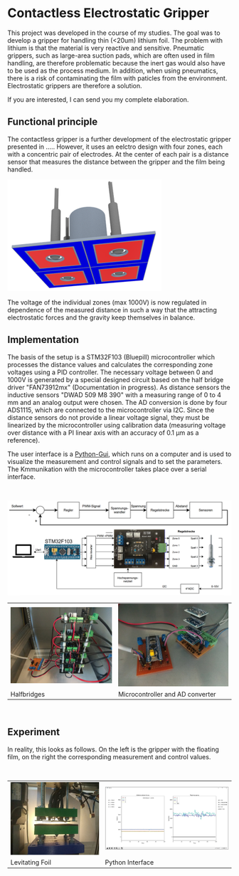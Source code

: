 # Contactless Electrostatic Gripper

This project was developed in the course of my studies. The goal was to develop a gripper for handling thin (<20um) lithium foil. The problem with lithium is that the material is very reactive and sensitive. Pneumatic grippers, such as large-area suction pads, which are often used in film handling, are therefore problematic because the inert gas would also have to be used as the process medium. In addition, when using pneumatics, there is a risk of contaminating the film with paticles from the environment. Electrostatic grippers are therefore a solution.

If you are interested, I can send you my complete elaboration.

## Functional principle

The contactless gripper is a further development of the electrostatic gripper presented in ..... However, it uses an eelctro design with four zones, each with a concentric pair of electrodes. At the center of each pair is a distance sensor that measures the distance between the gripper and the film being handled. 

![gripper design](Images/concept_contactless_gripper.png)

The voltage of the individual zones (max 1000V) is now regulated in dependence of the measured distance in such a way that the attracting electrostatic forces and the gravity keep themselves in balance.

## Implementation

The basis of the setup is a STM32F103 (Bluepill) microcontroller which processes the distance values and calculates the corresponding zone voltages using a PID controller. The necessary voltage between 0 and 1000V is generated by a special designed circuit based on the half bridge driver "FAN73912mx" (Documentation in progress). As distance sensors the inductive sensors 
"DWAD 509 M8 390" with a measuring range of 0 to 4 mm and an analog output were chosen. The AD conversion is done by four ADS1115, which are connected to the microcontroller via I2C. Since the distance sensors do not provide a linear voltage signal, they must be linearized by the microcontroller using calibration data (measuring voltage over distance with a PI linear axis with an accuracy of 0.1 μm as a reference).

The user interface is a [Python-Gui](https://github.com/Fersaar/Leviosa_Python_GUI), which runs on a computer and is used to visualize the measurement and control signals and to set the parameters. The Kmmunikation with the microcontroller takes place over a serial interface.

<br />

![Structure](Images/Structure.png)

| | |
|--|---|
|![HBridges](Images/h_bridge.jpg) |![uC and AD converter](Images/uC_ad.jpg) |
|Halfbridges |Microcontroller and AD converter |

<br />

## Experiment

In reality, this looks as follows. On the left is the gripper with the floating film, on the right the corresponding measurement and control values.

<br />

| | |
|--|---|
|![Levitating Foil](Images/levitating_foil.jpg) |![Gui](Images/gui.jpg) |
|Levitating Foil |Python Interface |
